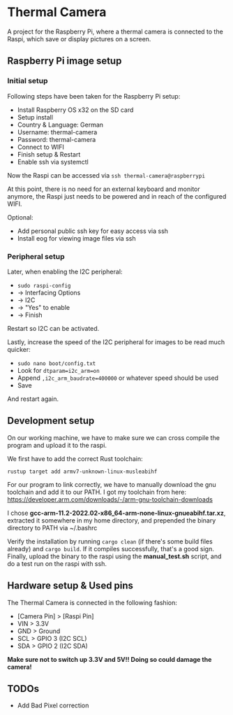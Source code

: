# Thermal Camera

A project for the Raspberry Pi, where a thermal camera is connected to the Raspi, which save or display pictures on a screen.

## Raspberry Pi image setup

### Initial setup

Following steps have been taken for the Raspberry Pi setup:

- Install Raspberry OS x32 on the SD card
- Setup install
- Country & Language: German
- Username: thermal-camera
- Password: thermal-camera
- Connect to WIFI
- Finish setup & Restart
- Enable ssh via systemctl

Now the Raspi can be accessed via `ssh thermal-camera@raspberrypi`

At this point, there is no need for an external keyboard and monitor anymore, the Raspi just needs to be powered and in reach of the configured WIFI.

Optional:

- Add personal public ssh key for easy access via ssh
- Install eog for viewing image files via ssh

### Peripheral setup

Later, when enabling the I2C peripheral:

- `sudo raspi-config`
- -> Interfacing Options
- -> I2C
- -> "Yes" to enable
- -> Finish

Restart so I2C can be activated.

Lastly, increase the speed of the I2C peripheral for images to be read much quicker:

- `sudo nano boot/config.txt`
- Look for `dtparam=i2c_arm=on`
- Append `,i2c_arm_baudrate=400000` or whatever speed should be used
- Save

And restart again.

## Development setup

On our working machine, we have to make sure we can cross compile the program and upload it to the raspi.

We first have to add the correct Rust toolchain:

`rustup target add armv7-unknown-linux-musleabihf`

For our program to link correctly, we have to manually download the gnu toolchain and add it to our PATH. I got my toolchain from here: <https://developer.arm.com/downloads/-/arm-gnu-toolchain-downloads>

I chose **gcc-arm-11.2-2022.02-x86_64-arm-none-linux-gnueabihf.tar.xz**, extracted it somewhere in my home directory, and prepended the binary directory to PATH via ~/.bashrc

Verify the installation by running `cargo clean` (if there's some build files already) and `cargo build`. If it compiles successfully, that's a good sign. Finally, upload the binary to the raspi using the **manual_test.sh** script, and do a test run on the raspi with ssh.

## Hardware setup & Used pins

The Thermal Camera is connected in the following fashion:

- [Camera Pin] > [Raspi Pin]
- VIN > 3.3V
- GND > Ground
- SCL > GPIO 3 (I2C SCL)
- SDA > GPIO 2 (I2C SDA)

**Make sure not to switch up 3.3V and 5V!! Doing so could damage the camera!**

## TODOs

- Add Bad Pixel correction
